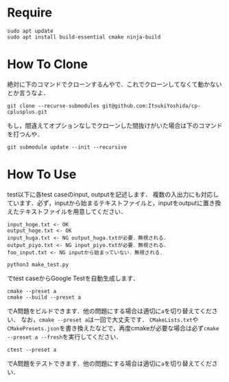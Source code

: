 # Require
```
sudo apt update
sudo apt install build-essential cmake ninja-build
```

# How To Clone
絶対に下のコマンドでクローンするんやで．これでクローンしてなくて動かないとか言うなよ．
```
git clone --recurse-submodules git@github.com:ItsukiYoshida/cp-cplusplus.git
```
もし，間違えてオプションなしでクローンした間抜けがいた場合は下のコマンドを打つんや．
```
git submodule update --init --recursive
```

# How To Use
test以下に各test caseのinput, outputを記述します．
複数の入出力にも対応しています．必ず，inputから始まるテキストファイルと，inputをoutputに置き換えたテキストファイルを用意してください．

```
input_hoge.txt <- OK
output_hoge.txt <- OK
input_huga.txt <- NG output_huga.txtが必要．無視される．
output_piyo.txt <- NG input_piyo.txtが必要．無視される．
foo_input.txt <- NG inputから始まっていない．無視される．
```

```
python3 make_test.py
```
でtest caseからGoogle Testを自動生成します．

```
cmake --preset a
cmake --build --preset a
```
でA問題をビルドできます．他の問題にする場合は適切に`a`を切り替えてください．
なお，`cmake --preset a`は一回で大丈夫です．
`CMakeLists.txt`や`CMakePresets.json`を書き換えたなどで，再度cmakeが必要な場合は必ず`cmake --preset a --fresh`を実行してください．

```
ctest --preset a
```
でA問題をテストできます．他の問題にする場合は適切に`a`を切り替えてください．
